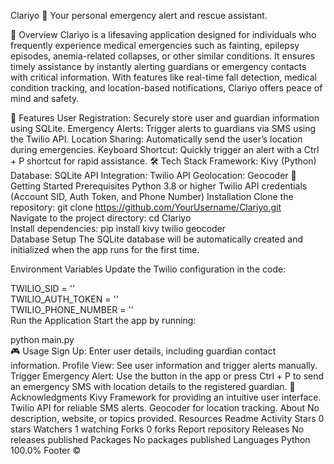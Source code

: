 Clariyo 🚨
Your personal emergency alert and rescue assistant.

📝 Overview
Clariyo is a lifesaving application designed for individuals who frequently experience medical emergencies such as fainting, epilepsy episodes, anemia-related collapses, or other similar conditions. It ensures timely assistance by instantly alerting guardians or emergency contacts with critical information. With features like real-time fall detection, medical condition tracking, and location-based notifications, Clariyo offers peace of mind and safety.

🎯 Features
User Registration: Securely store user and guardian information using SQLite.
Emergency Alerts: Trigger alerts to guardians via SMS using the Twilio API.
Location Sharing: Automatically send the user’s location during emergencies.
Keyboard Shortcut: Quickly trigger an alert with a Ctrl + P shortcut for rapid assistance.
🛠️ Tech Stack
Framework: Kivy (Python)
Database: SQLite
API Integration: Twilio API
Geolocation: Geocoder
🚀 Getting Started
Prerequisites
Python 3.8 or higher
Twilio API credentials (Account SID, Auth Token, and Phone Number)
Installation
Clone the repository:
git clone https://github.com/YourUsername/Clariyo.git  
Navigate to the project directory:
cd Clariyo  
Install dependencies:
pip install kivy twilio geocoder  
Database Setup
The SQLite database will be automatically created and initialized when the app runs for the first time.

Environment Variables
Update the Twilio configuration in the code:

TWILIO_SID = '<Your Twilio SID>'  
TWILIO_AUTH_TOKEN = '<Your Twilio Auth Token>'  
TWILIO_PHONE_NUMBER = '<Your Twilio Phone Number>'  
Run the Application
Start the app by running:

python main.py  
🎮 Usage
Sign Up: Enter user details, including guardian contact information.
Profile View: See user information and trigger alerts manually.
Trigger Emergency Alert: Use the button in the app or press Ctrl + P to send an emergency SMS with location details to the registered guardian.
🙌 Acknowledgments
Kivy Framework for providing an intuitive user interface.
Twilio API for reliable SMS alerts.
Geocoder for location tracking.
About
No description, website, or topics provided.
Resources
 Readme
 Activity
Stars
 0 stars
Watchers
 1 watching
Forks
 0 forks
Report repository
Releases
No releases published
Packages
No packages published
Languages
Python
100.0%
Footer
© 
